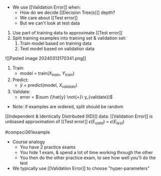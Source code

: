 - We use [[Validation Error]] when:
	- How do we decide [[Decision Tree(s)]] depth?
	- We care about [[Test error]]
	- But we can't look at test data

1. Use part of training data to approximate [[Test error]]
2. Split training examples into training set & validation set:
	1. Train model based on training data
	2. Test model based on validation data

![[Pasted image 20240313170341.png]]
1. Train: 
	- model = train($X_{train}$, $Y_{train}$)
2. Predict: 
	- $\hat{y}$ = predict(model, $X_{validate}$)
3. Validate: 
	- error = $\sum (\hat{y} \not{=}\ y_{validate})$ 
- Note: if examples are ordered, split should be random

[[Independent & Identically Distributed (IID)]] data: [[Validation Error]] is unbiased approximation of [[Test error]]
$\epsilon (E_{valid})$ = $\epsilon (E_{test})$

#compsci361example 
- Course analogy
	- You have 2 practice exams
	- You hide 1 exam, & spend a lot of time working through the other
	- You then do the other practice exam, to see how well you'll do the test
- We typically use [[Validation Error]] to choose "hyper-parameters"